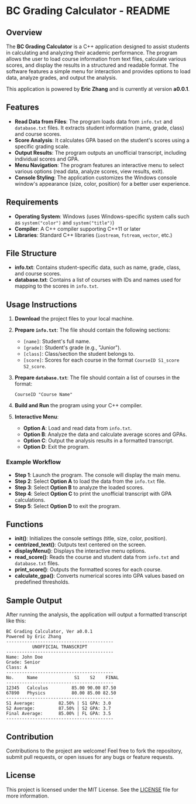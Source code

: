 # BC Grading Calculator - README

## Overview

The **BC Grading Calculator** is a C++ application designed to assist students in calculating and analyzing their academic performance. The program allows the user to load course information from text files, calculate various scores, and display the results in a structured and readable format. The software features a simple menu for interaction and provides options to load data, analyze grades, and output the analysis.

This application is powered by **Eric Zhang** and is currently at version **a0.0.1**.

## Features

- **Read Data from Files**: The program loads data from `info.txt` and `database.txt` files. It extracts student information (name, grade, class) and course scores.
- **Score Analysis**: It calculates GPA based on the student's scores using a specific grading scale.
- **Output Results**: The program outputs an unofficial transcript, including individual scores and GPA.
- **Menu Navigation**: The program features an interactive menu to select various options (read data, analyze scores, view results, exit).
- **Console Styling**: The application customizes the Windows console window's appearance (size, color, position) for a better user experience.

## Requirements

- **Operating System**: Windows (uses Windows-specific system calls such as `system("color")` and `system("title")`)
- **Compiler**: A C++ compiler supporting C++11 or later
- **Libraries**: Standard C++ libraries (`iostream`, `fstream`, `vector`, etc.)

## File Structure

- **info.txt**: Contains student-specific data, such as name, grade, class, and course scores.
- **database.txt**: Contains a list of courses with IDs and names used for mapping to the scores in `info.txt`.

## Usage Instructions

1. **Download** the project files to your local machine.
2. **Prepare `info.txt`**: The file should contain the following sections:
   - `[name]`: Student's full name.
   - `[grade]`: Student's grade (e.g., "Junior").
   - `[class]`: Class/section the student belongs to.
   - `[score]`: Scores for each course in the format `CourseID S1_score S2_score`.
   
3. **Prepare `database.txt`**: The file should contain a list of courses in the format:
   ```
   CourseID "Course Name"
   ```

4. **Build and Run** the program using your C++ compiler.

5. **Interactive Menu**:
   - **Option A**: Load and read data from `info.txt`.
   - **Option B**: Analyze the data and calculate average scores and GPAs.
   - **Option C**: Output the analysis results in a formatted transcript.
   - **Option D**: Exit the program.

### Example Workflow

- **Step 1**: Launch the program. The console will display the main menu.
- **Step 2**: Select **Option A** to load the data from the `info.txt` file.
- **Step 3**: Select **Option B** to analyze the loaded scores.
- **Step 4**: Select **Option C** to print the unofficial transcript with GPA calculations.
- **Step 5**: Select **Option D** to exit the program.

## Functions

- **init()**: Initializes the console settings (title, size, color, position).
- **centrized_text()**: Outputs text centered on the screen.
- **displayMenu()**: Displays the interactive menu options.
- **read_score()**: Reads the course and student data from `info.txt` and `database.txt` files.
- **print_score()**: Outputs the formatted scores for each course.
- **calculate_gpa()**: Converts numerical scores into GPA values based on predefined thresholds.

## Sample Output

After running the analysis, the application will output a formatted transcript like this:

```
BC Grading Calculator, Ver a0.0.1
Powered by Eric Zhang
-----------------------------------------
          UNOFFICIAL TRANSCRIPT
-----------------------------------------
Name: John Doe
Grade: Senior
Class: A
-----------------------------------------
No.     Name              S1    S2    FINAL
-----------------------------------------
12345   Calculus         85.00 90.00 87.50
67890   Physics          80.00 85.00 82.50
-----------------------------------------
S1 Average:         82.50% | S1 GPA: 3.0
S2 Average:         87.50% | S2 GPA: 3.7
Final Average:      85.00% | FL GPA: 3.5
-----------------------------------------
```

## Contribution

Contributions to the project are welcome! Feel free to fork the repository, submit pull requests, or open issues for any bugs or feature requests.

## License

This project is licensed under the MIT License. See the [LICENSE](LICENSE) file for more information.

